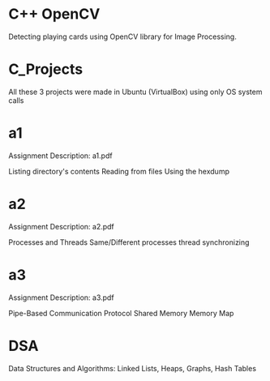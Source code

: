# C++ OpenCV

Detecting playing cards using OpenCV library for Image Processing.

# C_Projects

All these 3 projects were made in Ubuntu (VirtualBox) using only OS system calls

# a1

Assignment Description: a1.pdf

Listing directory's contents
Reading from files
Using the hexdump

# a2
Assignment Description: a2.pdf

Processes and Threads
Same/Different processes thread synchronizing

# a3
Assignment Description: a3.pdf

Pipe-Based Communication Protocol
Shared Memory
Memory Map

# DSA
Data Structures and Algorithms:
Linked Lists, Heaps, Graphs, Hash Tables
